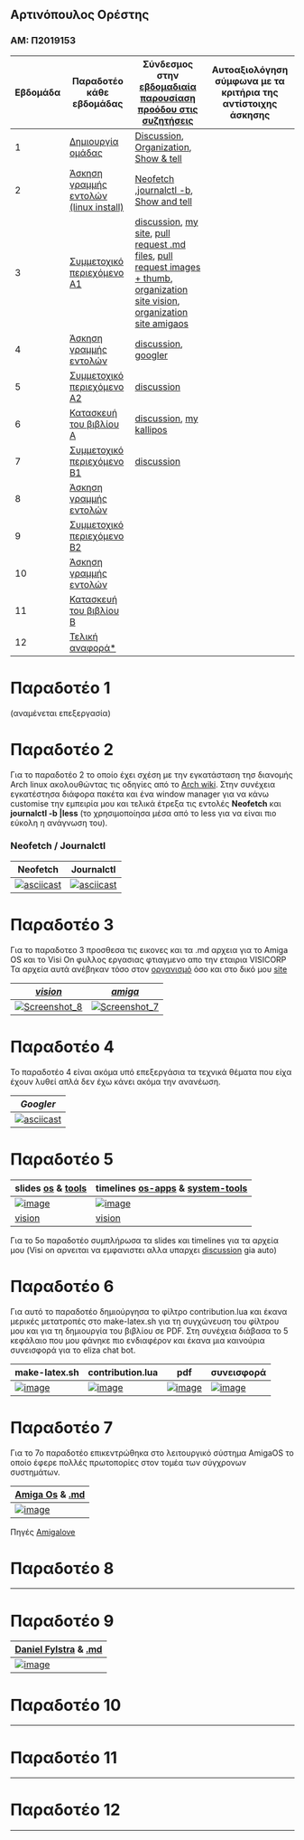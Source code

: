 ## Αρτινόπουλος Ορέστης
### ΑΜ: Π2019153

| Εβδομάδα | Παραδοτέο κάθε εβδομάδας | Σύνδεσμος στην [εβδομαδιαία παρουσίαση προόδου στις συζητήσεις](https://github.com/courses-ionio/help/discussions/categories/show-and-tell) | Αυτοαξιολόγηση σύμφωνα με τα κριτήρια της αντίστοιχης άσκησης |
| --- | --- | --- | --- |
| 1 |  [Δημιουργία ομάδας](#παραδοτέο-1) |[Discussion](https://github.com/courses-ionio/hci/discussions/1794#discussioncomment-3803609), [Organization](https://github.com/Second-Time-Is-The-Charm/Main), [Show & tell](https://github.com/courses-ionio/help/discussions/823)| |
| 2 | [Άσκηση γραμμής εντολών (linux install)](#παραδοτέο-2) |[Neofetch](https://asciinema.org/a/527935) ,[journalctl -b](https://asciinema.org/a/527939), [Show and tell](https://github.com/courses-ionio/help/discussions/1051)| |
| 3 | [Συμμετοχικό περιεχόμενο A1](#παραδοτέο-3) | [discussion](https://github.com/courses-ionio/help/discussions/1164), [my site](https://voltmaister-site1.netlify.app/), [pull request .md files](https://github.com/Second-Time-Is-The-Charm/_gallery/pull/1), [pull request images + thumb](https://github.com/Second-Time-Is-The-Charm/images/pull/1), [organization site vision](https://stitc-site.netlify.app/gallery/vision/), [organization site amigaos](https://stitc-site.netlify.app/gallery/amigaos/)| |
| 4 | [Άσκηση γραμμής εντολών](#παραδοτέο-4) | [discussion](https://github.com/courses-ionio/help/discussions/1346), [googler](https://asciinema.org/a/533238)| |
| 5 | [Συμμετοχικό περιεχόμενο A2](#παραδοτέο-5) |[discussion](https://github.com/courses-ionio/help/discussions/new?category=show-and-tell)| |
| 6 | [Κατασκευή του βιβλίου Α](#παραδοτέο-6) | [discussion](https://github.com/courses-ionio/help/discussions/1546), [my kallipos](https://github.com/voltmaister/kallipos) | |
| 7 | [Συμμετοχικό περιεχόμενο B1](#παραδοτέο-7) | [discussion](https://github.com/courses-ionio/help/discussions/1592) | |
| 8 | [Άσκηση γραμμής εντολών](#παραδοτέο-8) | | |
| 9 | [Συμμετοχικό περιεχόμενο B2](#παραδοτέο-9) | | |
| 10 | [Άσκηση γραμμής εντολών](#παραδοτέο-10) | | |
| 11 | [Κατασκευή του βιβλίου Β](#παραδοτέο-11) | | |
| 12 | [Τελική αναφορά* ](#παραδοτέο-12) | | |

# Παραδοτέο 1
(αναμένεται επεξεργασία)

# Παραδοτέο 2

Για το παραδοτέο 2 το οποίο έχει σχέση με την εγκατάσταση τησ διανομής Arch linux ακολουθώντας τις οδηγίες από το [Arch wiki](https://wiki.archlinux.org/title/Installation_guide).
Στην συνέχεια εγκατέστησα διάφορα πακέτα και ένα window manager για να κάνω customise την εμπειρία μου και τελικά έτρεξα τις εντολές **__Neofetch__** και **__journalctl -b |less__** (το χρησιμοποίησα μέσα από το less για να είναι πιο εύκολη η ανάγνωση του). 

### Neofetch / Journalctl

<div align="center">

| Neofetch | Journalctl |
|---|---|
|[![asciicast](https://asciinema.org/a/527935.svg)](https://asciinema.org/a/527935)|[![asciicast](https://asciinema.org/a/527939.svg)](https://asciinema.org/a/527939)|
  
</div>

# Παραδοτέο 3

Για το παραδοτεο 3 προσθεσα τις εικονες και τα .md αρχεια για το Amiga OS και το Visi On φυλλος εργασιας φτιαγμενο απο την εταιρια VISICORP
Τα αρχεία αυτά ανέβηκαν τόσο στον [οργανισμό](https://master--stitc-site.netlify.app/) όσο και στο δικό μου [site](https://voltmaister-site1.netlify.app/)

| [ ***vision*** ](https://github.com/voltmaister/_gallery/blob/master/amigaos.md) | [ ***amiga*** ](https://github.com/voltmaister/_gallery/blob/master/vision.md)|
|--|--|
|[![Screenshot_8](https://user-images.githubusercontent.com/45509916/201348771-f8d5e31b-2d08-4af0-922f-c0218dca6f2c.png)](https://master--voltmaister-site1.netlify.app/gallery/vision/)|[![Screenshot_7](https://user-images.githubusercontent.com/45509916/201348759-f67307ee-9f4f-4358-9560-9a33812938b6.png)](https://master--voltmaister-site1.netlify.app/gallery/amigaos/)|

# Παραδοτέο 4 

Το παραδοτέο 4 είναι ακόμα υπό επεξεργάσια τα τεχνικά θέματα που είχα έχουν λυθεί απλά δεν έχω κάνει ακόμα την ανανέωση.

| ***Googler*** | 
|--|
|[![asciicast](https://asciinema.org/a/533238.svg)](https://asciinema.org/a/533238)|

# Παραδοτέο 5 

<div align="center">

| slides [os](https://github.com/voltmaister/site/blob/master/_slides/os.md) & [tools](https://github.com/voltmaister/site/blob/master/_slides/tools.md) | timelines [os-apps](https://github.com/voltmaister/site/blob/master/_timeline/os-apps.md) & [system-tools](https://github.com/voltmaister/site/blob/master/_timeline/system-tools.md) |
|------|--------|
|[![image](https://user-images.githubusercontent.com/45509916/201986789-cf04a288-b820-4647-b661-7848c7a89b51.png)](https://master--voltmaister-site1.netlify.app/slides/os/)| [![image](https://user-images.githubusercontent.com/45509916/201986921-07d6ee1a-8702-4e74-94ed-29eac6b9c202.png)](https://master--voltmaister-site1.netlify.app/timeline/os-apps/) |
| [vision](https://master--voltmaister-site1.netlify.app/slides/tools/) | [vision](https://master--voltmaister-site1.netlify.app/timeline/system-tools/) |

</div>

Για το 5ο παραδοτέο συμπλήρωσα τα slides και timelines για τα αρχεία μου (Visi on αρνειται να εμφανιστει αλλα υπαρχει [discussion](https://github.com/courses-ionio/help/discussions/1400) gia auto)

# Παραδοτέο 6

Για αυτό το παραδοτέο δημιούργησα το φίλτρο contribution.lua και έκανα μερικές μετατροπές στο make-latex.sh για τη συγχώνευση του φίλτρου μου και για τη δημιουργία του βιβλίου σε PDF. Στη συνέχεια διάβασα το 5 κεφάλαιο που μου φάνηκε πιο ενδιαφέρον και έκανα μια καινούρια συνεισφορά για το eliza chat bot.

|make-latex.sh|contribution.lua|pdf|συνεισφορά|
|------|-----|-----|----|
| [![image](https://user-images.githubusercontent.com/45509916/201988391-f189bc12-aec8-4603-9f41-85e095c2f0b5.png)](https://github.com/voltmaister/kallipos/blob/master/make-latex.sh) | [![image](https://user-images.githubusercontent.com/45509916/201988547-91feee80-240f-43f6-9edb-f4ed9ed58791.png)](https://github.com/voltmaister/kallipos/blob/master/contribution.lua) | [![image](https://user-images.githubusercontent.com/45509916/201988833-2785a77e-faac-4092-8e3c-5d8044ea4789.png)](https://github.com/voltmaister/kallipos/blob/master/book/book.pdf) | [![image](https://user-images.githubusercontent.com/45509916/201989001-92a36042-d826-4478-a263-2a2603fa10a8.png)](https://github.com/voltmaister/kallipos/blob/master/contribution/elizach05.md) |

# Παραδοτέο 7

Για το 7ο παραδοτέο επικεντρώθηκα στο λειτουργικό σύστημα AmigaOS το οποίο έφερε πολλές πρωτοπορίες στον τομέα των σύγχρονων συστημάτων.

<div align="center">

| [Amiga Os](https://github.com/voltmaister/site/blob/master/_includes/cs-amigaos.md) & [.md](https://github.com/voltmaister/site/blob/master/_case-study/amigaos.md) |
|-|
|[![image](https://user-images.githubusercontent.com/45509916/201989626-ecb25818-01bc-41dd-b6fb-bd2563cd3ef8.png)](https://master--voltmaister-site1.netlify.app/case-study/amigaos/)|

</div>

Πηγές
[Amigalove](https://www.amigalove.com/viewtopic.php?t=1765)

# Παραδοτέο 8

-------

# Παραδοτέο 9

<div align="center">

| [Daniel Fylstra](https://github.com/voltmaister/site/blob/master/_includes/bio-fylstra.md) & [.md](https://github.com/voltmaister/site/blob/master/_biography/dan-fylstra.md) |
|-|
|[![image](https://user-images.githubusercontent.com/45509916/201990905-2cb501df-e1a6-4da3-ab73-ea83eaeead5e.png)](https://master--voltmaister-site1.netlify.app/biography/dan-fylstra/)|

</div>

# Παραδοτέο 10

---

# Παραδοτέο 11

---

# Παραδοτέο 12

---
